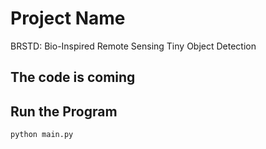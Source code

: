 # Project Name

BRSTD: Bio-Inspired Remote Sensing Tiny Object Detection

## The code is coming

## Run the Program

```
python main.py


